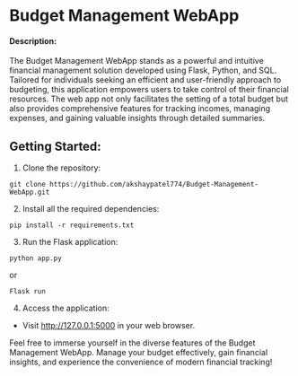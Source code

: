 # Budget Management WebApp

#### Description:
The Budget Management WebApp stands as a powerful and intuitive financial management solution developed using Flask, Python, and SQL. Tailored for individuals seeking an efficient and user-friendly approach to budgeting, this application empowers users to take control of their financial resources. The web app not only facilitates the setting of a total budget but also provides comprehensive features for tracking incomes, managing expenses, and gaining valuable insights through detailed summaries.


## Getting Started:
1. Clone the repository:
```
git clone https://github.com/akshaypatel774/Budget-Management-WebApp.git
```
2. Install all the required dependencies:
```
pip install -r requirements.txt
```
3. Run the Flask application:
```
python app.py
```
or
```
Flask run
```
4. Access the application:
 - Visit http://127.0.0.1:5000 in your web browser.

Feel free to immerse yourself in the diverse features of the Budget Management WebApp. Manage your budget effectively, gain financial insights, and experience the convenience of modern financial tracking!
